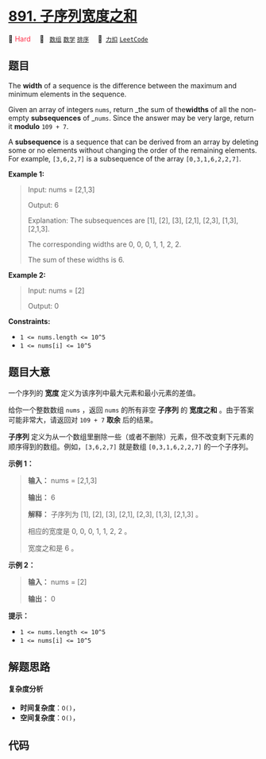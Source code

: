 # [891. 子序列宽度之和](https://2xiao.github.io/leetcode-js/problem/0891.html)

🔴 <font color=#ff334b>Hard</font>&emsp; 🔖&ensp; [`数组`](/tag/array.md) [`数学`](/tag/math.md) [`排序`](/tag/sorting.md)&emsp; 🔗&ensp;[`力扣`](https://leetcode.cn/problems/sum-of-subsequence-widths) [`LeetCode`](https://leetcode.com/problems/sum-of-subsequence-widths)

## 题目

The **width** of a sequence is the difference between the maximum and minimum
elements in the sequence.

Given an array of integers `nums`, return _the sum of the**widths** of all the
non-empty **subsequences** of _`nums`. Since the answer may be very large,
return it **modulo** `109 + 7`.

A **subsequence** is a sequence that can be derived from an array by deleting
some or no elements without changing the order of the remaining elements. For
example, `[3,6,2,7]` is a subsequence of the array `[0,3,1,6,2,2,7]`.



**Example 1:**

> Input: nums = [2,1,3]
> 
> Output: 6
> 
> Explanation: The subsequences are [1], [2], [3], [2,1], [2,3], [1,3], [2,1,3].
> 
> The corresponding widths are 0, 0, 0, 1, 1, 2, 2.
> 
> The sum of these widths is 6.

**Example 2:**

> Input: nums = [2]
> 
> Output: 0

**Constraints:**

  * `1 <= nums.length <= 10^5`
  * `1 <= nums[i] <= 10^5`


## 题目大意

一个序列的 **宽度** 定义为该序列中最大元素和最小元素的差值。

给你一个整数数组 `nums` ，返回 `nums` 的所有非空 **子序列** 的 **宽度之和** 。由于答案可能非常大，请返回对 `109 + 7`
**取余** 后的结果。

**子序列** 定义为从一个数组里删除一些（或者不删除）元素，但不改变剩下元素的顺序得到的数组。例如，`[3,6,2,7]` 就是数组
`[0,3,1,6,2,2,7]` 的一个子序列。



**示例 1：**

> 
> 
> 
> 
> 
> **输入：** nums = [2,1,3]
> 
> **输出：** 6
> 
> **解释：** 子序列为 [1], [2], [3], [2,1], [2,3], [1,3], [2,1,3] 。
> 
> 相应的宽度是 0, 0, 0, 1, 1, 2, 2 。
> 
> 宽度之和是 6 。
> 
> 

**示例 2：**

> 
> 
> 
> 
> 
> **输入：** nums = [2]
> 
> **输出：** 0
> 
> 



**提示：**

  * `1 <= nums.length <= 10^5`
  * `1 <= nums[i] <= 10^5`


## 解题思路

#### 复杂度分析

- **时间复杂度**：`O()`，
- **空间复杂度**：`O()`，

## 代码

```javascript

```